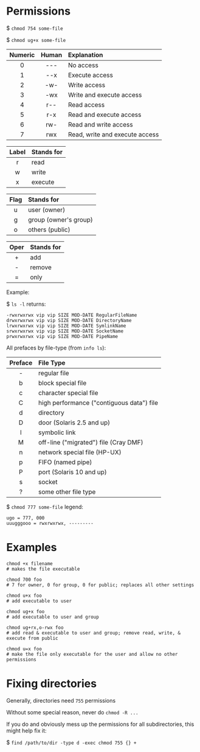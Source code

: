 # Permissions

$ `chmod 754 some-file`

$ `chmod ug+x some-file`

| Numeric | Human | Explanation                    |
|:-------:|:-----:| :----------------------------- |
| 0       | ---   | No access                      |
| 1       | --x   | Execute access                 |
| 2       | -w-   | Write access                   |
| 3       | -wx   | Write and execute access       |
| 4       | r--   | Read access                    |
| 5       | r-x   | Read and execute access        |
| 6       | rw-   | Read and write access          |
| 7       | rwx   | Read, write and execute access |

| Label | Stands for |
|:-----:|:---------- | 
| r     | read       |
| w     | write      |
| x     | execute    |

| Flag | Stands for            |
|:----:|:--------------------- | 
| u    | user (owner)          |
| g    | group (owner's group) |
| o    | others (public)       |

| Oper | Stands for |
|:----:|:---------- | 
| +    | add        |
| -    | remove     |
| =    | only       |

Example:

$ `ls -l` returns:

```console
-rwxrwxrwx vip vip SIZE MOD-DATE RegularFileName
drwxrwxrwx vip vip SIZE MOD-DATE DirectoryName
lrwxrwxrwx vip vip SIZE MOD-DATE SymlinkName
srwxrwxrwx vip vip SIZE MOD-DATE SocketName
prwxrwxrwx vip vip SIZE MOD-DATE PipeName
```

All prefaces by file-type (from `info ls`):

| Preface | File Type                                 |
|:-------:|:----------------------------------------- |
| -       | regular file                              |
| b       | block special file                        |
| c       | character special file                    |
| C       | high performance ("contiguous data") file |
| d       | directory                                 |
| D       | door (Solaris 2.5 and up)                 |
| l       | symbolic link                             |
| M       | off-line ("migrated") file (Cray DMF)     |
| n       | network special file (HP-UX)              |
| p       | FIFO (named pipe)                         |
| P       | port (Solaris 10 and up)                  |
| s       | socket                                    |
| ?       | some other file type                      |

$ `chmod 777 some-file` legend:

```console
ugo = 777, 000
uuugggooo = rwxrwxrwx, ---------
```


# Examples

```shell
chmod +x filename
# makes the file executable

chmod 700 foo
# 7 for owner, 0 for group, 0 for public; replaces all other settings

chmod u+x foo
# add executable to user

chmod ug+x foo
# add executable to user and group

chmod ug+rx,o-rwx foo
# add read & executable to user and group; remove read, write, & execute from public

chmod u=x foo
# make the file only executable for the user and allow no other permissions
```

# Fixing directories

Generally, directories need `755` permissions

Without some special reason, never do `chmod -R ...`

If you do and obviously mess up the permissions for all subdirectories, this might help fix it:

$ `find /path/to/dir -type d -exec chmod 755 {} +`
